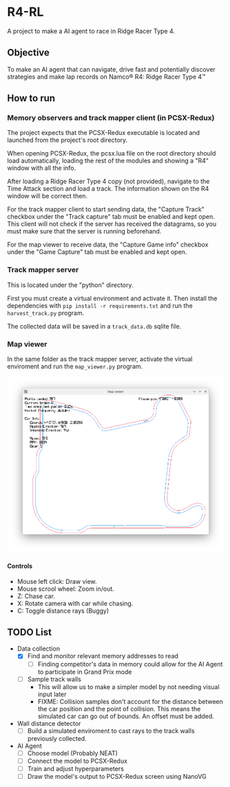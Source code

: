 # R4-RL
A project to make a AI agent to race in Ridge Racer Type 4.

## Objective
To make an AI agent that can navigate, drive fast and potentially discover strategies and make lap records on Namco® R4: Ridge Racer Type 4™

## How to run
### Memory observers and track mapper client (in PCSX-Redux)
The project expects that the PCSX-Redux executable is located and launched from the project's root directory.

When opening PCSX-Redux, the pcsx.lua file on the root directory should load automatically, loading the rest of the modules and showing a "R4" window with all the info.

After loading a Ridge Racer Type 4 copy (not provided), navigate to the Time Attack section and load a track. The information shown on the R4 window will be correct then.

For the track mapper client to start sending data, the "Capture Track" checkbox under the "Track capture" tab must be enabled and kept open. This client will not check if the server has received the datagrams, so you must make sure that the server is running beforehand.

For the map viewer to receive data, the "Capture Game info" checkbox under the "Game Capture" tab must be enabled and kept open.

### Track mapper server
This is located under the "python" directory.

First you must create a virtual environment and activate it. Then install the dependencies with `pip install -r requirements.txt` and run the `harvest_track.py` program.

The collected data will be saved in a `track_data.db` sqlite file.

### Map viewer
In the same folder as the track mapper server, activate the virtual enviroment and run the `map_viewer.py` program.

![](screenshots/map_viewer.png)

#### Controls
- Mouse left click: Draw view.
- Mouse scrool wheel: Zoom in/out.
- Z: Chase car.
- X: Rotate camera with car while chasing.
- C: Toggle distance rays (Buggy)

## TODO List
- Data collection
    - [x] Find and monitor relevant memory addresses to read
        - [ ] Finding competitor's data in memory could allow for the AI Agent to participate in Grand Prix mode
    - [ ] Sample track walls
        - This will allow us to make a simpler model by not needing visual input later
        - FIXME: Collision samples don't account for the distance between the car position and the point of collision. This means the simulated car can go out of bounds. An offset must be added.
- Wall distance detector
    - [ ] Build a simulated enviroment to cast rays to the track walls previously collected.
- AI Agent
    - [ ] Choose model (Probably NEAT)
    - [ ] Connect the model to PCSX-Redux
    - [ ] Train and adjust hyperparameters
    - [ ] Draw the model's output to PCSX-Redux screen using NanoVG